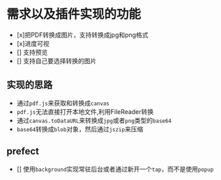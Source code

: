 # 需求以及插件实现的功能
- [x]把PDF转换成图片，支持转换成jpg和png格式
- [x]进度可视
- [] 支持预览
- [] 支持自己要选择转换的图片

## 实现的思路
- 通过`pdf.js`来获取和转换成`canvas`
- `pdf.js`无法直接打开本地文件,利用FileReader转换
- 通过`canvas.toDataURL`来转换成`jpg`或者`png`类型的`base64`
- `base64`转换成`blob`对象，然后通过`jszip`来压缩

## prefect
- [] 使用`background`实现常驻后台或者通过新开一个`tap`，而不是使用`popup`





